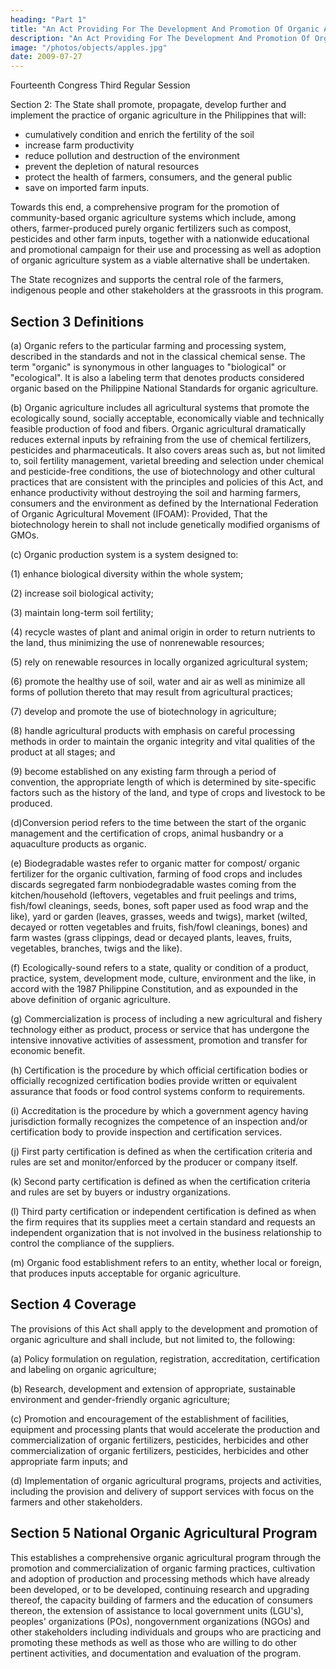 ```yaml
---
heading: "Part 1"
title: "An Act Providing For The Development And Promotion Of Organic Agriculture In The Philippines And For Other Purposes"
description: "An Act Providing For The Development And Promotion Of Organic Agriculture In The Philippines And For Other Purposes"
image: "/photos/objects/apples.jpg"
date: 2009-07-27
---
```

	

<!-- title: "RA 10068: Organic Agriculture Act of 2010" -->



Fourteenth Congress Third Regular Session

<!-- Begun and held in Metro Manila, on Monday, the twenty-seventh day of July, two thousand nine. -->



<!-- AN ACT PROVIDING FOR THE DEVELOPMENT AND PROMOTION OF ORGANIC AGRICULTURE IN THE PHILIPPINES AND FOR OTHER PURPOSES

Be it enacted by the Senate and House of Representatives of the Philippine Congress Assembled: -->

<!-- Section 1 Title. - This Act shall be known as the "Organic Agriculture Act of 2010". -->

Section 2: The State shall promote, propagate, develop further and implement the practice of organic agriculture in the Philippines that will:
- cumulatively condition and enrich the fertility of the soil
- increase farm productivity
- reduce pollution and destruction of the environment
- prevent the depletion of natural resources
- protect the health of farmers, consumers, and the general public
- save on imported farm inputs. 

Towards this end, a comprehensive program for the promotion of community-based organic agriculture systems which include, among others, farmer-produced purely organic fertilizers such as compost, pesticides and other farm inputs, together with a nationwide educational and promotional campaign for their use and processing as well as adoption of organic agriculture system as a viable alternative shall be undertaken.

The State recognizes and supports the central role of the farmers, indigenous people and other stakeholders at the grassroots in this program.

## Section 3 Definitions

(a) Organic refers to the particular farming and processing system, described in the standards and not in the classical chemical sense. The term "organic" is synonymous in other languages to "biological" or "ecological". It is also a labeling term that denotes products considered organic based on the Philippine National Standards for organic agriculture.

(b) Organic agriculture includes all agricultural systems that promote the ecologically sound, socially acceptable, economically viable and technically feasible production of food and fibers. Organic agricultural dramatically reduces external inputs by refraining from the use of chemical fertilizers, pesticides and pharmaceuticals. It also covers areas such as, but not limited to, soil fertility management, varietal breeding and selection under chemical and pesticide-free conditions, the use of biotechnology and other cultural practices that are consistent with the principles and policies of this Act, and enhance productivity without destroying the soil and harming farmers, consumers and the environment as defined by the International Federation of Organic Agricultural Movement (IFOAM): Provided, That the biotechnology herein to shall not include genetically modified organisms of GMOs.

(c) Organic production system is a system designed to:

(1) enhance biological diversity within the whole system;

(2) increase soil biological activity;

(3) maintain long-term soil fertility;

(4) recycle wastes of plant and animal origin in order to return nutrients to the land, thus minimizing the use of nonrenewable resources;

(5) rely on renewable resources in locally organized agricultural system;

(6) promote the healthy use of soil, water and air as well as minimize all forms of pollution thereto that may result from agricultural practices;

(7) develop and promote the use of biotechnology in agriculture;

(8) handle agricultural products with emphasis on careful processing methods in order to maintain the organic integrity and vital qualities of the product at all stages; and

(9) become established on any existing farm through a period of convention, the appropriate length of which is determined by site-specific factors such as the history of the land, and type of crops and livestock to be produced.

(d)Conversion period refers to the time between the start of the organic management and the certification of crops, animal husbandry or a aquaculture products as organic.

(e) Biodegradable wastes refer to organic matter for compost/ organic fertilizer for the organic cultivation, farming of food crops and includes discards segregated farm nonbiodegradable wastes coming from the kitchen/household (leftovers, vegetables and fruit peelings and trims, fish/fowl cleanings, seeds, bones, soft paper used as food wrap and the like), yard or garden (leaves, grasses, weeds and twigs), market (wilted, decayed or rotten vegetables and fruits, fish/fowl cleanings, bones) and farm wastes (grass clippings, dead or decayed plants, leaves, fruits, vegetables, branches, twigs and the like).

(f) Ecologically-sound refers to a state, quality or condition of a product, practice, system, development mode, culture, environment and the like, in accord with the 1987 Philippine Constitution, and as expounded in the above definition of organic agriculture.

(g) Commercialization is process of including a new agricultural and fishery technology either as product, process or service that has undergone the intensive innovative activities of assessment, promotion and transfer for economic benefit.

(h) Certification is the procedure by which official certification bodies or officially recognized certification bodies provide written or equivalent assurance that foods or food control systems conform to requirements.

(i) Accreditation is the procedure by which a government agency having jurisdiction formally recognizes the competence of an inspection and/or certification body to provide inspection and certification services.

(j) First party certification is defined as when the certification criteria and rules are set and monitor/enforced by the producer or company itself.

(k) Second party certification is defined as when the certification criteria and rules are set by buyers or industry organizations.

(l) Third party certification or independent certification is defined as when the firm requires that its supplies meet a certain standard and requests an independent organization that is not involved in the business relationship to control the compliance of the suppliers.

(m) Organic food establishment refers to an entity, whether local or foreign, that produces inputs acceptable for organic agriculture.


## Section 4 Coverage

The provisions of this Act shall apply to the development and promotion of organic agriculture and shall include, but not limited to, the following:

(a) Policy formulation on regulation, registration, accreditation, certification and labeling on organic agriculture;

(b) Research, development and extension of appropriate, sustainable environment and gender-friendly organic agriculture;

(c) Promotion and encouragement of the establishment of facilities, equipment and processing plants that would accelerate the production and commercialization of organic fertilizers, pesticides, herbicides and other commercialization of organic fertilizers, pesticides, herbicides and other appropriate farm inputs; and

(d) Implementation of organic agricultural programs, projects and activities, including the provision and delivery of support services with focus on the farmers and other stakeholders.


## Section 5 National Organic Agricultural Program

This establishes a comprehensive organic agricultural program through the promotion and commercialization of organic farming practices, cultivation and adoption of production and processing methods which have already been developed, or to be developed, continuing research and upgrading thereof, the capacity building of farmers and the education of consumers thereon, the extension of assistance to local government units (LGU's), peoples' organizations (POs), nongovernment organizations (NGOs) and other stakeholders including individuals and groups who are practicing and promoting these methods as well as those who are willing to do other pertinent activities, and documentation and evaluation of the program.
